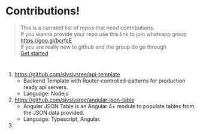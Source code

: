 # Contributions!

> This is a currated list of repos that need contributions.<br>
> If you wanna provide your repo use this link to join whatsapp group https://goo.gl/bcrfcE <br>
> If you are really new to github and the group do go through <br>
> [Get started](https://github.com/sivsivsree/github-repos/blob/master/getting-started.md) 

#

 1. https://github.com/sivsivsree/api-template
	 -  Backend Template with Router-controlled-patterns for production ready api servers.
	 - Language: Nodejs
 2. https://github.com/sivsivsree/angular-json-table
	 - Angular JSON Table is an Angular 4+ module to populate tables from the JSON data provided.
	 - Language: Typescript, Angular.
 3. 
		
